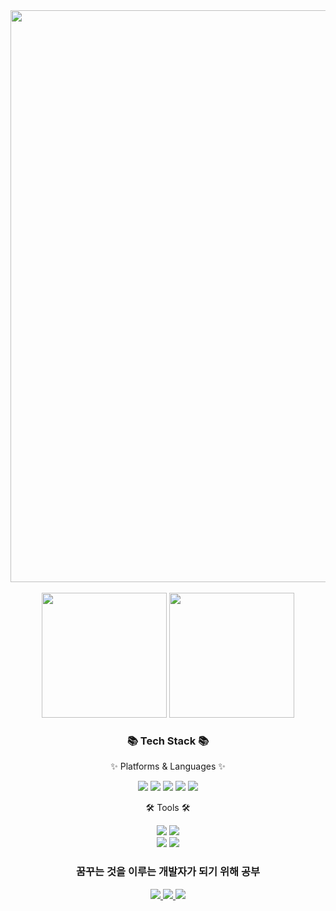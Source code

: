 <div align=center>
<img src="https://capsule-render.vercel.app/api?type=Waving&color=timeAuto&height=300&section=header&text=MFGang's%20Github!&fontSize=90" width="915"/>
</div>
<div align=center>
	<br>
<img src="https://github-readme-stats.vercel.app/api/top-langs/?username=MFGangP&layout=compact" height="200"/>
<img src="https://github-readme-stats.vercel.app/api?username=MFGangP&show_icons=true" height="200"><br>
  
</div>
<div align=center>
	<h3>📚 Tech Stack 📚</h3>
	<p>✨ Platforms & Languages ✨</p>
  
</div>
<div align=center>
<img src="https://img.shields.io/badge/Python-3766AB?style=flat-square&logo=Python&logoColor=white"/>
<img src="https://img.shields.io/badge/-C++-00599C?style=flat-square&logo=C%2B%2B&logoColor=white"/>
<img src="https://img.shields.io/badge/C-A8B9CC?style=flat-square&logo=C&logoColor=white"/>
<img src="https://img.shields.io/badge/MySQL-4479A1?style=flat&logo=MySQL&logoColor=white" />
<img src="https://img.shields.io/badge/MariaDB-003545?style=flat&logo=MariaDB&logoColor=white" /><br>
  
<div align=center>
	<p>🛠 Tools 🛠</p>
  
</div>   
<img src="https://img.shields.io/badge/Unreal Engine-0E1128?style=flat-square&logo=Unreal Engine&logoColor=white"/>
<img src="https://img.shields.io/badge/Arduino-5A45FF?style=flat-square&logo=Arduino&logoColor=white"/><br>
<img src="https://img.shields.io/badge/GitHub-181717?style=flat&logo=GitHub&logoColor=white" />
<img src="https://img.shields.io/badge/Visual%20Studio%20Code-007ACC?style=flat&logo=VisualStudioCode&logoColor=white" />
  
</p>
<h3 align="center"> 꿈꾸는 것을 이루는 개발자가 되기 위해 공부 </h3>
</p>

</a>
	<a href="https://www.instagram.com/lovehyun95">
<img src="https://img.shields.io/badge/Instagram-E4405F?style=flat-square&logo=Instagram&logoColor=white"/>
</a>
	<a href="https://twitter.com/lovehyun95">
<img src="https://img.shields.io/badge/Twitter-1DA1F2?style=flat-square&logo=Twitter&logoColor=white"/>
</a>
	<a href="https://www.twitch.tv/lovehyun95">  
<img src="https://img.shields.io/badge/Twitch-9146FF?style=flat-square&logo=Twitch&logoColor=white"/>
